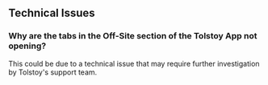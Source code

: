 ## Technical Issues

### Why are the tabs in the Off-Site section of the Tolstoy App not opening?

This could be due to a technical issue that may require further investigation by Tolstoy's support team.
